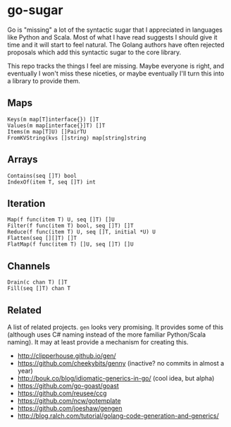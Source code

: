 
# go-sugar

Go is "missing" a lot of the syntactic sugar that I appreciated in languages
like Python and Scala. Most of what I have read suggests I should give it time
and it will start to feel natural.  The Golang authors have often rejected
proposals which add this syntactic sugar to the core library.

This repo tracks the things I feel are missing. Maybe everyone is right, and
eventually I won't miss these niceties, or maybe eventually I'll turn this into
a library to provide them.


## Maps

    Keys(m map[T]interface{}) []T
    Values(m map[interface{}]T) []T
    Items(m map[T]U) []PairTU
    FromKVString(kvs []string) map[string]string

## Arrays

    Contains(seq []T) bool
    IndexOf(item T, seq []T) int

## Iteration

    Map(f func(item T) U, seq []T) []U
    Filter(f func(item T) bool, seq []T) []T
    Reduce(f func(item T) U, seq []T, initial *U) U
    Flatten(seq [][]T) []T
    FlatMap(f func(item T) []U, seq []T) []U

## Channels

    Drain(c chan T) []T
    Fill(seq []T) chan T


## Related

A list of related projects. `gen` looks very promising. It provides some of this
(although uses C# naming instead of the more familiar Python/Scala naming). It
may at least provide a mechanism for creating this.

* http://clipperhouse.github.io/gen/
* https://github.com/cheekybits/genny (inactive? no commits in almost a year)
* http://bouk.co/blog/idiomatic-generics-in-go/ (cool idea, but alpha)
* https://github.com/go-goast/goast
* https://github.com/reusee/ccg
* https://github.com/ncw/gotemplate
* https://github.com/joeshaw/gengen
* http://blog.ralch.com/tutorial/golang-code-generation-and-generics/
